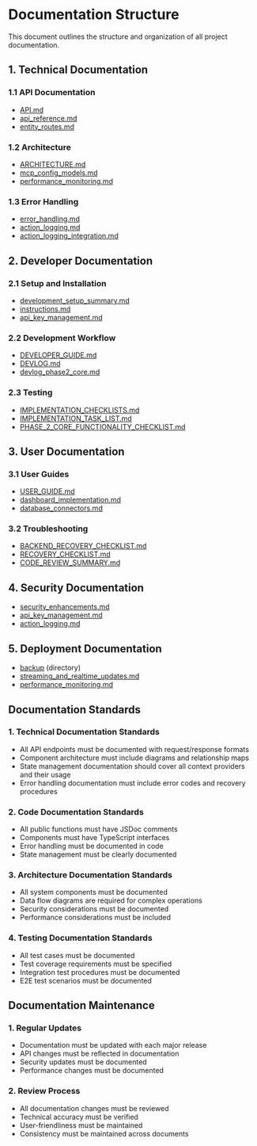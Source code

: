# Documentation Structure

This document outlines the structure and organization of all project documentation.

## 1. Technical Documentation

### 1.1 API Documentation
- [API.md](./API.md)
- [api_reference.md](./api_reference.md)
- [entity_routes.md](./entity_routes.md)

### 1.2 Architecture
- [ARCHITECTURE.md](./ARCHITECTURE.md)
- [mcp_config_models.md](./mcp_config_models.md)
- [performance_monitoring.md](./performance_monitoring.md)

### 1.3 Error Handling
- [error_handling.md](./error_handling.md)
- [action_logging.md](./action_logging.md)
- [action_logging_integration.md](./action_logging_integration.md)

## 2. Developer Documentation

### 2.1 Setup and Installation
- [development_setup_summary.md](./development_setup_summary.md)
- [instructions.md](./instructions.md)
- [api_key_management.md](./api_key_management.md)

### 2.2 Development Workflow
- [DEVELOPER_GUIDE.md](./DEVELOPER_GUIDE.md)
- [DEVLOG.md](./DEVLOG.md)
- [devlog_phase2_core.md](./devlog_phase2_core.md)

### 2.3 Testing
- [IMPLEMENTATION_CHECKLISTS.md](./IMPLEMENTATION_CHECKLISTS.md)
- [IMPLEMENTATION_TASK_LIST.md](./IMPLEMENTATION_TASK_LIST.md)
- [PHASE_2_CORE_FUNCTIONALITY_CHECKLIST.md](./PHASE_2_CORE_FUNCTIONALITY_CHECKLIST.md)

## 3. User Documentation

### 3.1 User Guides
- [USER_GUIDE.md](./USER_GUIDE.md)
- [dashboard_implementation.md](./dashboard_implementation.md)
- [database_connectors.md](./database_connectors.md)

### 3.2 Troubleshooting
- [BACKEND_RECOVERY_CHECKLIST.md](./BACKEND_RECOVERY_CHECKLIST.md)
- [RECOVERY_CHECKLIST.md](./RECOVERY_CHECKLIST.md)
- [CODE_REVIEW_SUMMARY.md](./CODE_REVIEW_SUMMARY.md)

## 4. Security Documentation
- [security_enhancements.md](./security_enhancements.md)
- [api_key_management.md](./api_key_management.md)
- [action_logging.md](./action_logging.md)

## 5. Deployment Documentation
- [backup](./backup/) (directory)
- [streaming_and_realtime_updates.md](./streaming_and_realtime_updates.md)
- [performance_monitoring.md](./performance_monitoring.md)

## Documentation Standards

### 1. Technical Documentation Standards
- All API endpoints must be documented with request/response formats
- Component architecture must include diagrams and relationship maps
- State management documentation should cover all context providers and their usage
- Error handling documentation must include error codes and recovery procedures

### 2. Code Documentation Standards
- All public functions must have JSDoc comments
- Components must have TypeScript interfaces
- Error handling must be documented in code
- State management must be clearly documented

### 3. Architecture Documentation Standards
- All system components must be documented
- Data flow diagrams are required for complex operations
- Security considerations must be documented
- Performance considerations must be included

### 4. Testing Documentation Standards
- All test cases must be documented
- Test coverage requirements must be specified
- Integration test procedures must be documented
- E2E test scenarios must be documented

## Documentation Maintenance

### 1. Regular Updates
- Documentation must be updated with each major release
- API changes must be reflected in documentation
- Security updates must be documented
- Performance changes must be documented

### 2. Review Process
- All documentation changes must be reviewed
- Technical accuracy must be verified
- User-friendliness must be maintained
- Consistency must be maintained across documents
